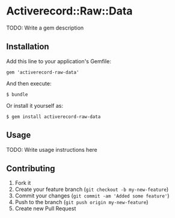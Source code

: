 # Activerecord::Raw::Data

TODO: Write a gem description

## Installation

Add this line to your application's Gemfile:

    gem 'activerecord-raw-data'

And then execute:

    $ bundle

Or install it yourself as:

    $ gem install activerecord-raw-data

## Usage

TODO: Write usage instructions here

## Contributing

1. Fork it
2. Create your feature branch (`git checkout -b my-new-feature`)
3. Commit your changes (`git commit -am 'Added some feature'`)
4. Push to the branch (`git push origin my-new-feature`)
5. Create new Pull Request
